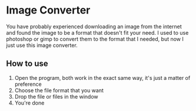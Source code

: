 # Image Converter

You have probably experienced downloading an image from the internet and found the image to be a format that doesn't fit your need. I used to use photoshop or gimp to convert them to the format that I needed, but now I just use this image converter.

## How to use

1. Open the program, both work in the exact same way, it's just a matter of preference
2. Choose the file format that you want
3. Drop the file or files in the window
4. You're done

